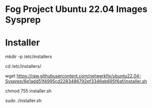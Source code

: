 # Fog Project Ubuntu 22.04 Images Sysprep
# Installer

mkdir -p /etc/installers

cd /etc/installers/

wget https://raw.githubusercontent.com/netwerkfix/ubuntu22.04-Sysprep/6e1add51f4995cd2283486792ef3346eb695f6af/installer.sh

chmod 755 installer.sh
  
sudo ./installer.sh
